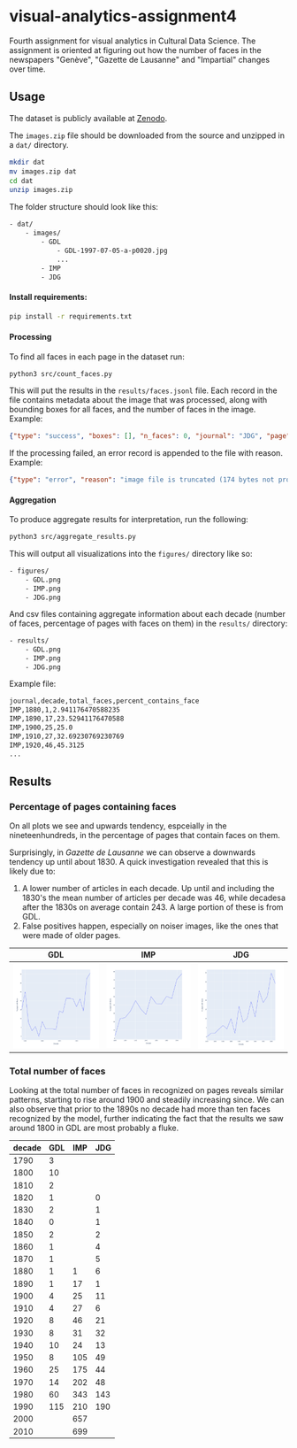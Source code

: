 # visual-analytics-assignment4
Fourth assignment for visual analytics in Cultural Data Science.
The assignment is oriented at figuring out how the number of faces in the newspapers "Genève", "Gazette de Lausanne" and "Impartial" changes over time.


## Usage

The dataset is publicly available at [Zenodo](https://zenodo.org/records/3706863).

The `images.zip` file should be downloaded from the source and unzipped in a `dat/` directory.
```bash
mkdir dat
mv images.zip dat
cd dat
unzip images.zip
```

The folder structure should look like this:
```
- dat/
    - images/
        - GDL
            - GDL-1997-07-05-a-p0020.jpg
            ...
        - IMP
        - JDG
```

#### Install requirements:

```bash
pip install -r requirements.txt
```

#### Processing 

To find all faces in each page in the dataset run:

```bash
python3 src/count_faces.py
```

This will put the results in the `results/faces.jsonl` file.
Each record in the file contains metadata about the image that was processed, along with bounding boxes for all faces, and the number of faces in the image. <br>
Example:
```json
{"type": "success", "boxes": [], "n_faces": 0, "journal": "JDG", "page": "p0001", "year": 1950, "month": 5, "day": 5, "decade": 1950, "file": "dat/images/JDG/JDG-1950-05-05-a-p0001.jpg"}
```

If the processing failed, an error record is appended to the file with reason.<br>
Example:
```json
{"type": "error", "reason": "image file is truncated (174 bytes not processed)", "journal": "JDG", "page": "p0001", "year": 1980, "month": 7, "day": 30, "decade": 1980, "file": "dat/images/JDG/JDG-1980-07-30-a-p0001.jpg"}
```

#### Aggregation 

To produce aggregate results for interpretation, run the following:

```bash
python3 src/aggregate_results.py
```

This will output all visualizations into the `figures/` directory like so:
```
- figures/
    - GDL.png
    - IMP.png
    - JDG.png
```

And csv files containing aggregate information about each decade (number of faces, percentage of pages with faces on them) in the `results/` directory:
```
- results/
    - GDL.png
    - IMP.png
    - JDG.png
```

Example file:
```csv
journal,decade,total_faces,percent_contains_face
IMP,1880,1,2.941176470588235
IMP,1890,17,23.52941176470588
IMP,1900,25,25.0
IMP,1910,27,32.69230769230769
IMP,1920,46,45.3125
...
```

## Results

### Percentage of pages containing faces

On all plots we see and upwards tendency, espceially in the nineteenhundreds, in the percentage of pages that contain faces on them.

Surprisingly, in _Gazette de Lausanne_ we can observe a downwards tendency up until about 1830.
A quick investigation revealed that this is likely due to:
1. A lower number of articles in each decade. Up until and including the 1830's the mean number of articles per decade was 46, while decadesa after the 1830s on average contain 243. A large portion of these is from GDL.
2. False positives happen, especially on noiser images, like the ones that were made of older pages.


| GDL | IMP | JDG |
|----------|-----------|-----------|
|![Bar Plot](figures/GDL.png)|![Line Plot](figures/IMP.png)|![Line Plot](figures/JDG.png)|


### Total number of faces

Looking at the total number of faces in recognized on pages reveals similar patterns, starting to rise around 1900 and steadily increasing since.
We can also observe that prior to the 1890s no decade had more than ten faces recognized by the model, further indicating the fact that the results we saw around 1800 in GDL are most probably a fluke.

|   decade | GDL   | IMP   | JDG   |
|----------|-------|-------|-------|
|     1790 | 3     |       |       |
|     1800 | 10    |       |       |
|     1810 | 2     |       |       |
|     1820 | 1     |       | 0     |
|     1830 | 2     |       | 1     |
|     1840 | 0     |       | 1     |
|     1850 | 2     |       | 2     |
|     1860 | 1     |       | 4     |
|     1870 | 1     |       | 5     |
|     1880 | 1     | 1     | 6     |
|     1890 | 1     | 17    | 1     |
|     1900 | 4     | 25    | 11    |
|     1910 | 4     | 27    | 6     |
|     1920 | 8     | 46    | 21    |
|     1930 | 8     | 31    | 32    |
|     1940 | 10    | 24    | 13    |
|     1950 | 8     | 105   | 49    |
|     1960 | 25    | 175   | 44    |
|     1970 | 14    | 202   | 48    |
|     1980 | 60    | 343   | 143   |
|     1990 | 115   | 210   | 190   |
|     2000 |       | 657   |       |
|     2010 |       | 699   |       |
